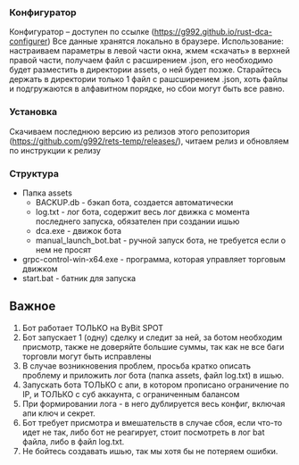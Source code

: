 ### Конфигуратор
Конфигуратор – доступен по ссылке (https://g992.github.io/rust-dca-configurer)
Все данные хранятся локально в браузере.
Использование: настраиваем параметры в левой части окна, жмем «скачать» в верхней правой части, получаем файл с расширением .json, его необходимо будет разместить в директории assets, о ней будет позже.
Старайтесь держать в директории только 1 файл с рашсширением .json, хоть файлы и подгружаются в алфавитном порядке, но сбои могут быть все равно.

### Установка
Скачиваем последнюю версию из релизов этого репозитория (https://github.com/g992/rets-temp/releases/), читаем релиз и обновляем по инструкции к релизу

### Структура
- Папка assets
  - BACKUP.db - бэкап бота, создается автоматически
  - log.txt - лог бота, содержит весь лог движка с момента последнего запуска, обязателен при создании ишью
  - dca.exe - движок бота
  - manual_launch_bot.bat - ручной запуск бота, не требуется если о нем не просят
- grpc-control-win-x64.exe - программа, которая управляет торговым движком
- start.bat - батник для запуска

## Важное
1. Бот работает ТОЛЬКО на ByBit SPOT 
2.  Бот запускает 1 (одну) сделку и следит за ней, за ботом необходим присмотр, также не доверяйте большие суммы, так как не все баги торговли могут быть исправлены
3.  В случае возникновения проблем, просьба кратко описать проблему и приложить лог бота (папка assets, файл log.txt) в ишью. 
4. Запускать бота ТОЛЬКО с апи, в котором прописано ограничение по IP, и ТОЛЬКО с суб аккаунта, с ограниченным балансом
5. При формировании лога - в него дублируется весь конфиг, включая апи ключ и секрет.
6. Бот требует присмотра и вмешательств в случае сбоя, если что-то идет не так, либо бот не реагирует, стоит посмотреть в лог bat файла, либо в файл log.txt.
7. Не бойтесь создавать ишью, так мы хотя бы не потеряем ошибки. 

